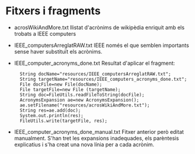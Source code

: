 # Fitxers i fragments

- acrosWikiAndMore.txt llistat d'acrònims de wikipèdia enriquit amb els trobats a IEEE computers
- IEEE_computersArreglatRAW.txt  IEEE només el que semblen importants sense haver substituït els acrònims.
- IEEE_computer_acronyms_done.txt  Resultat d'aplicar el fragment:
    
        String docName="resources/IEEE_computersArreglatRAW.txt";
        String targetName="resources/IEEE_computers_acronyms_done.txt";
        File docFile=new File(docName);
        File targetFile=new File (targetName);
        String doc=FileUtils.readFileToString(docFile);
        AcronymsExpansion ae=new AcronymsExpansion();
        ae.setFilename("resources/acrosWikiAndMore.txt");
        String res=ae.add(doc);
        System.out.println(res);
        FileUtils.write(targetFile, res);

- IEEE_computer_acronyms_done_manual.txt   Fitxer anterior però editat manualment. 
S'han  tret les expansions inadequades, els parèntesis explicatius i s'ha creat una nova línia
per a cada acrònim.
